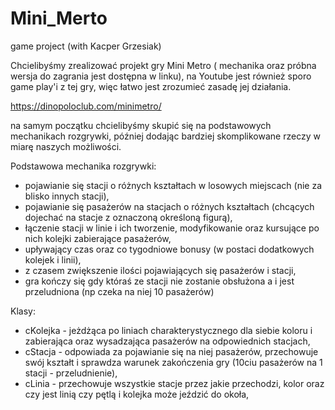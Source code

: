 # Mini_Merto
game project (with Kacper Grzesiak)

Chcielibyśmy zrealizować projekt gry Mini Metro ( mechanika oraz próbna wersja do zagrania jest dostępna w linku),
na Youtube jest również sporo game play'i z tej gry, więc łatwo jest zrozumieć zasadę jej działania.

https://dinopoloclub.com/minimetro/

na samym początku chcielibyśmy skupić się na podstawowych mechanikach rozgrywki, później dodając bardziej skomplikowane rzeczy w miarę naszych możliwości.

Podstawowa mechanika rozgrywki:
- pojawianie się stacji o różnych kształtach w losowych miejscach (nie za blisko innych stacji),
- pojawianie się pasażerów na stacjach o różnych kształtach (chcących dojechać na stacje z oznaczoną określoną figurą),
- łączenie stacji w linie i ich tworzenie, modyfikowanie oraz kursujące po nich kolejki zabierające pasażerów,
- upływający czas oraz co tygodniowe bonusy (w postaci dodatkowych kolejek i linii),
- z czasem zwiększenie ilości pojawiających się pasażerów i stacji,
- gra kończy się gdy któraś ze stacji nie zostanie obsłużona a i jest przeludniona (np czeka na niej 10 pasażerów)

Klasy:
- cKolejka - jeżdżąca po liniach charakterystycznego dla siebie koloru i zabierająca oraz wysadzająca pasażerów na odpowiednich stacjach,
- cStacja - odpowiada za pojawianie się na niej pasażerów, przechowuje swój kształt i sprawdza warunek zakończenia gry (10ciu pasażerów na 1 stacji - przeludnienie),
- cLinia - przechowuje wszystkie stacje przez jakie przechodzi, kolor oraz czy jest linią czy pętlą i kolejka może jeździć do okoła,


